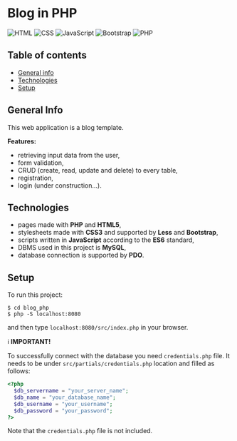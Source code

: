 # Blog in PHP

![HTML](https://img.shields.io/badge/HTML-HTML5-blue)
![CSS](https://img.shields.io/badge/CSS-CSS3+Less-blue)
![JavaScript](https://img.shields.io/badge/JavaScript-ES6-blue)
![Bootstrap](https://img.shields.io/badge/Bootstrap-3.4.0-blue)
![PHP](https://img.shields.io/badge/PHP-7.2.24-blue)

## Table of contents
* [General info](#general-info)
* [Technologies](#technologies)
* [Setup](#setup)

## General Info

This web application is a blog template.

**Features:**
* retrieving input data from the user,
* form validation,
* CRUD (create, read, update and delete) to every table,
* registration,
* login (under construction...).

## Technologies

* pages made with **PHP** and **HTML5**,
* stylesheets made with **CSS3** and supported by **Less** and **Bootstrap**,
* scripts written in **JavaScript** according to the **ES6** standard,
* DBMS used in this project is **MySQL**,
* database connection is supported by **PDO**.

## Setup

To run this project:

```
$ cd blog_php
$ php -S localhost:8080
```

and then type `localhost:8080/src/index.php` in your browser.

:information_source: **IMPORTANT!**

To successfully connect with the database you need `credentials.php` file. It needs to be under `src/partials/credentials.php` location and filled as follows:

```php
<?php
  $db_servername = "your_server_name";
  $db_name = "your_database_name";
  $db_username = "your_username";
  $db_password = "your_password";
?>
```

Note that the `credentials.php` file is not included.
